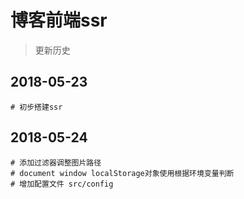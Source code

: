 # 博客前端ssr

> 更新历史

## 2018-05-23

```
# 初步搭建ssr
```

## 2018-05-24

```
# 添加过滤器调整图片路径
# document window localStorage对象使用根据环境变量判断
# 增加配置文件 src/config

```


